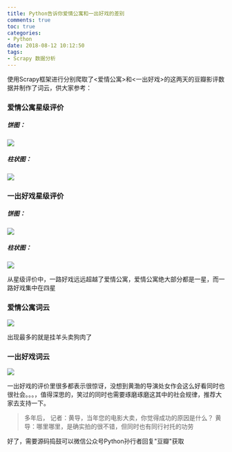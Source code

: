 ```yaml
---
title: Python告诉你爱情公寓和一出好戏的差别
comments: true
toc: true
categories:
- Python
date: 2018-08-12 10:12:50
tags:
- Scrapy 数据分析
---
```


使用Scrapy框架进行分别爬取了<爱情公寓>和<一出好戏>的这两天的豆瓣影评数据并制作了词云，供大家参考：<!--more-->

### 爱情公寓星级评价

##### 饼图：

![](https://pic4.zhimg.com/80/v2-7b7a9298195f7e98dfae67c0eced8d44_hd.jpg)


##### 柱状图：


![](https://pic1.zhimg.com/80/v2-79e90e621562f1d83681bfbd28658142_hd.jpg)

### 一出好戏星级评价

##### 饼图：

![](https://pic1.zhimg.com/80/v2-efb3bb1d813ea1936ada62de17ab28a4_hd.jpg)


##### 柱状图：


![](https://pic2.zhimg.com/80/v2-2a7db142c2e6992a195f73da6343d258_hd.jpg)

从星级评价中，一路好戏远远超越了爱情公寓，爱情公寓绝大部分都是一星，而一路好戏集中在四星

### 爱情公寓词云

![](https://pic4.zhimg.com/80/v2-248d7662d799fd655f55629db4271a60_hd.jpg)


出现最多的就是挂羊头卖狗肉了

### 一出好戏词云

![](https://pic1.zhimg.com/80/v2-4d9f175e535ef094045d6bfd9f3d0527_hd.jpg)


一出好戏的评价里很多都表示很惊讶，没想到黄渤的导演处女作会这么好看同时也很社会。。。，值得深思的，笑过的同时也需要琢磨琢磨这其中的社会规律，推荐大家去支持一下。

>多年后，
记者：黄导，当年您的电影大卖，你觉得成功的原因是什么？
黄导：哪里哪里，是确实拍的很不错，但同时也有同行衬托的功劳


好了，需要源码捣鼓可以微信公众号Python孙行者回复"豆瓣"获取
